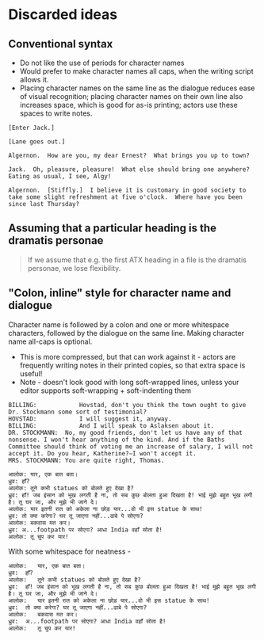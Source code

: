 # Discarded ideas
## Conventional syntax
* Do not like the use of periods for character names
* Would prefer to make character names all caps, when the writing script allows it.
* Placing character names on the same line as the dialogue reduces ease of visual recognition; placing character names on their own line also increases space, which is good for as-is printing; actors use these spaces to write notes.
```
[Enter Jack.]

[Lane goes out.]

Algernon.  How are you, my dear Ernest?  What brings you up to town?

Jack.  Oh, pleasure, pleasure!  What else should bring one anywhere? Eating as usual, I see, Algy!

Algernon.  [Stiffly.]  I believe it is customary in good society to take some slight refreshment at five o'clock.  Where have you been since last Thursday?
```

## Assuming that a particular heading is the dramatis personae
> If we assume that e.g. the first ATX heading in a file is the dramatis personae, we lose flexibility.

## "Colon, inline" style for character name and dialogue
Character name is followed by a colon and one or more whitespace characters, followed by the dialogue on the same line. Making character name all-caps is optional.
* This is more compressed, but that can work against it - actors are frequently writing notes in their printed copies, so that extra space is useful!
* Note - doesn't look good with long soft-wrapped lines, unless your editor supports soft-wrapping + soft-indenting them
```Latin
BILLING:			Hovstad, don't you think the town ought to give Dr. Stockmann some sort of testimonial?
HOVSTAD:			I will suggest it, anyway.
BILLING:			And I will speak to Aslaksen about it.
DR. STOCKMANN:	No, my good friends, don't let us have any of that nonsense. I won't hear anything of the kind. And if the Baths Committee should think of voting me an increase of salary, I will not accept it. Do you hear, Katherine?—I won't accept it.
MRS. STOCKMANN:	You are quite right, Thomas.
```
```Devanagari
आलोक: यार, एक बात बता।
ध्रुव: हाँ?
आलोक: तूने कभी statues को बोलते हुए देखा है?
ध्रुव: हाँ! जब इंसान को भूख लगती है ना, तो सब कुछ बोलता हुआ दिखता है! भाई मुझे बहुत भूख लगी है। तू घर जा, और मुझे भी जाने दे।
आलोक: यार इतनी रात को अकेला ना छोड़ यार...वो भी इस statue के साथ!
ध्रुव: तो क्या करेगा? घर तू जाएगा नहीं...ढाबे पे सोएगा?
आलोक: बकवास मत कर।
ध्रुव: अ...footpath पर सोएगा? आधा India वहाँ सोता है!
आलोक: तू चुप कर यार!
```

With some whitespace for neatness -
```Devanagari
आलोक:	यार, एक बात बता।
ध्रुव:	हाँ?
आलोक: 	तूने कभी statues को बोलते हुए देखा है?
ध्रुव: 	हाँ! जब इंसान को भूख लगती है ना, तो सब कुछ बोलता हुआ दिखता है! भाई मुझे बहुत भूख लगी है। तू घर जा, और मुझे भी जाने दे।
आलोक: 	यार इतनी रात को अकेला ना छोड़ यार...वो भी इस statue के साथ!
ध्रुव: 	तो क्या करेगा? घर तू जाएगा नहीं...ढाबे पे सोएगा?
आलोक: 	बकवास मत कर।
ध्रुव: 	अ...footpath पर सोएगा? आधा India वहाँ सोता है!
आलोक: 	तू चुप कर यार!
```
